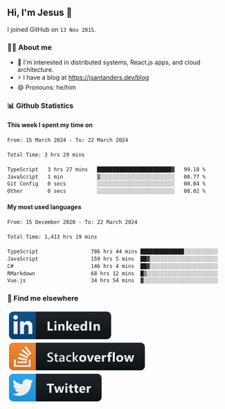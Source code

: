 ## Hi, I'm Jesus 👋

I joined GitHub on `13 Nov 2015`.

<!-- Talking about you -->

### 👨‍💻 About me

- 👦 I'm interested in distributed systems, React.js apps, and cloud architecture.
- ⚡️ I have a blog at <https://jsantanders.dev/blog>
- 😄 Pronouns: he/him

### 📊 Github Statistics

#### This week I spent my time on

<!--START_SECTION:weekly-->

```txt
From: 15 March 2024 - To: 22 March 2024

Total Time: 3 hrs 29 mins

TypeScript   3 hrs 27 mins   ████████████████████████▓   99.18 %
JavaScript   1 min           ▒░░░░░░░░░░░░░░░░░░░░░░░░   00.77 %
Git Config   0 secs          ░░░░░░░░░░░░░░░░░░░░░░░░░   00.04 %
Other        0 secs          ░░░░░░░░░░░░░░░░░░░░░░░░░   00.02 %
```

<!--END_SECTION:weekly-->

#### My most used languages

<!--START_SECTION:alltime-->

```txt
From: 15 December 2020 - To: 22 March 2024

Total Time: 1,413 hrs 19 mins

TypeScript                 786 hrs 44 mins ██████████████░░░░░░░░░░░   55.67 %
JavaScript                 159 hrs 5 mins  ██▓░░░░░░░░░░░░░░░░░░░░░░   11.26 %
C#                         146 hrs 4 mins  ██▓░░░░░░░░░░░░░░░░░░░░░░   10.34 %
RMarkdown                  68 hrs 12 mins  █▒░░░░░░░░░░░░░░░░░░░░░░░   04.83 %
Vue.js                     34 hrs 54 mins  ▓░░░░░░░░░░░░░░░░░░░░░░░░   02.47 %
```

<!--END_SECTION:alltime-->

### 📢 Find me elsewhere

<p>
  <a target="_blank" href="https://linkedin.com/in/jsantanders">
    <img src="https://github.com/jsantanders/jsantanders/blob/master/img/linkedin.svg" alt="LinkedIn" style="vertical-align:top; margin:4px">
  </a>
  
  <a target="_blank" href="https://stackoverflow.com/users/7318331/jesus-santander">
    <img src="https://github.com/jsantanders/jsantanders/blob/master/img/stackoverflow.svg" alt="StackOverflow" style="vertical-align:top; margin:4px">
  </a>
  
  <a target="_blank" href="http://twitter.com/jsantanders">
    <img src="https://github.com/jsantanders/jsantanders/blob/master/img/twitter.svg" alt="Twitter" style="vertical-align:top; margin:4px">
  </a>
</p>
